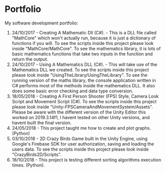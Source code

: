 # Portfolio
My software development portfolio:

1. 24/10/2017 - Creating A Mathematic Dll (C#). - This is a DLL file called "MathCore" which won't actually run, because it is just a dictionary of functions if you will. To see the scripts inside this project please look inside "MathCore/MathCore". To see the mathematics library, it is lots of basic mathematics functions that take two inputs in the function and return the output.
2. 24/10/2017 - Using A Mathematics DLL (C#). - This will take use of the Mathematics DLL we created. To see the scripts inside this project please look inside "UsingTheLibrary/UsingTheLibrary". To see the running version of the maths library, the console application written in C# performs most of the methods inside the mathematics DLL. It also does some basic error checking and data type conversion.
3. 18/05/2018 - Creating A First Person Shooter (FPS) Style, Camera Look Script and Movement Script (C#). To see the scripts inside this project please look inside "Unity-FPSCameraAndMovementSystem/Assets". Please be aware with the different version of the Unity Editor this worked on 2019.3.14f1, I havent tested on other Unity versions, and havent built the final version.
4. 24/05/2018 - This project taught me how to create and plot graphs. (Python)
5. 03/10/2018 - 2D Crazy Birds Game built in the Unity Engine, using Google's Firebase SDK for user authorization, saving and loading the users data. To see the scripts inside this project please look inside "CrazyBirds2D/Scripts".
6. 18/10/2018 - This project is testing different sorting algorithms execution times. (Python).
